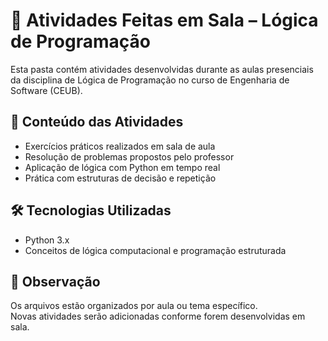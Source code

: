 # 🧠 Atividades Feitas em Sala – Lógica de Programação

Esta pasta contém atividades desenvolvidas durante as aulas presenciais da disciplina de Lógica de Programação no curso de Engenharia de Software (CEUB).

## 📝 Conteúdo das Atividades

- Exercícios práticos realizados em sala de aula
- Resolução de problemas propostos pelo professor
- Aplicação de lógica com Python em tempo real
- Prática com estruturas de decisão e repetição

## 🛠️ Tecnologias Utilizadas

- Python 3.x
- Conceitos de lógica computacional e programação estruturada

## 📌 Observação

Os arquivos estão organizados por aula ou tema específico.  
Novas atividades serão adicionadas conforme forem desenvolvidas em sala.
